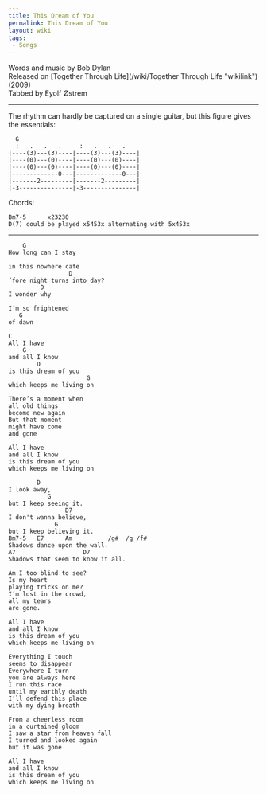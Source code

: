 ```yaml
---
title: This Dream of You
permalink: This Dream of You
layout: wiki
tags:
 - Songs
---
```


Words and music by Bob Dylan  
Released on [Together Through Life](/wiki/Together Through Life "wikilink")
(2009)  
Tabbed by Eyolf Østrem

* * * * *

The rhythm can hardly be captured on a single guitar, but this figure
gives the essentials:

      G
      :   .   .   .     :   .   .   .
    |----(3)---(3)----|----(3)---(3)----|
    |----(0)---(0)----|----(0)---(0)----|
    |----(0)---(0)----|----(0)---(0)----|
    |-------------0---|-------------0---|
    |-------2---------|-------2---------|
    |-3---------------|-3---------------|

Chords:

    Bm7-5      x23230
    D(7) could be played x5453x alternating with 5x453x

* * * * *

        G
    How long can I stay

    in this nowhere cafe
                     D
    ’fore night turns into day?
             D
    I wonder why

    I’m so frightened
       G
    of dawn

    C
    All I have
        G
    and all I know
            D
    is this dream of you
                          G
    which keeps me living on

    There’s a moment when
    all old things
    become new again
    But that moment
    might have come
    and gone

    All I have
    and all I know
    is this dream of you
    which keeps me living on

            D
    I look away,
               G
    but I keep seeing it.
                    D7
    I don't wanna believe,
                 G
    but I keep believing it.
    Bm7-5   E7      Am          /g#  /g /f#
    Shadows dance upon the wall.
    A7                   D7
    Shadows that seem to know it all.

    Am I too blind to see?
    Is my heart
    playing tricks on me?
    I’m lost in the crowd,
    all my tears
    are gone.

    All I have
    and all I know
    is this dream of you
    which keeps me living on

    Everything I touch
    seems to disappear
    Everywhere I turn
    you are always here
    I run this race
    until my earthly death
    I’ll defend this place
    with my dying breath

    From a cheerless room
    in a curtained gloom
    I saw a star from heaven fall
    I turned and looked again
    but it was gone

    All I have
    and all I know
    is this dream of you
    which keeps me living on
